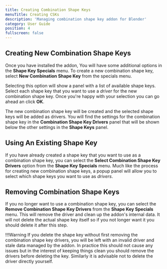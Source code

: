 ```yaml
---
title: Creating Combination Shape Keys
menuTitle: Creating CSKs
description: 'Managing combination shape key addon for Blender'
category: User Guide
position: 4
fullscreen: false
---
```

## Creating New Combination Shape Keys

Once you have installed the addon, You will have some additional options in the
**Shape Key Specials** menu. To create a new combination shape key, select
**New Combination Shape Key** from the specials menu.

Selecting this option will show a panel with a list of available shape keys. Select each shape key
that you want to use a *driver* for the new combination shape key. Once you're happy with your
selection you can go ahead an click **OK**.

The new combination shape key will be created and the selected shape keys will be added as drivers.
You will find the settings for the combination shape key in the **Combination Shape Key Drivers**
panel that will be shown below the other settings in the **Shape Keys** panel.

## Using An Existing Shape Key

If you have already created a shape key that you want to use as a combination shape key, you can
select the **Select Combination Shape Key Drivers** option from the **Shape Key Specials** menu.
Much like the process for creating new combination shape keys, a popup panel will allow you to
select which shape keys you want to use as *drivers*.

## Removing Combination Shape Keys

If you no longer want to use a combination shape key, you can select the
**Remove Combination Shape Key Drivers** from the **Shape Key Specials** menu. This will remove
the driver and clean up the addon's internal data. It will not delete the actual shape key itself
so if you not longer want it you should delete it after this step.

!!!Warning
If you delete the shape key without first removing the combination shape key drivers, you will be
left with an invalid driver and stale data managed by the addon. In practice this should not cause
any issues but in the interest of keeping things clean you should remove the drivers before deleting
the key. Similarly it is advisable not to delete the driver directly yourself.
